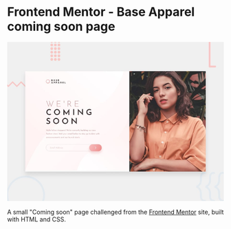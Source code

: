 # Frontend Mentor - Base Apparel coming soon page

![Design preview for the Base Apparel coming soon page coding challenge](./design/desktop-preview.jpg)

A small "Coming soon" page challenged from the [Frontend Mentor](https://www.frontendmentor.io) site, built with HTML and CSS.


